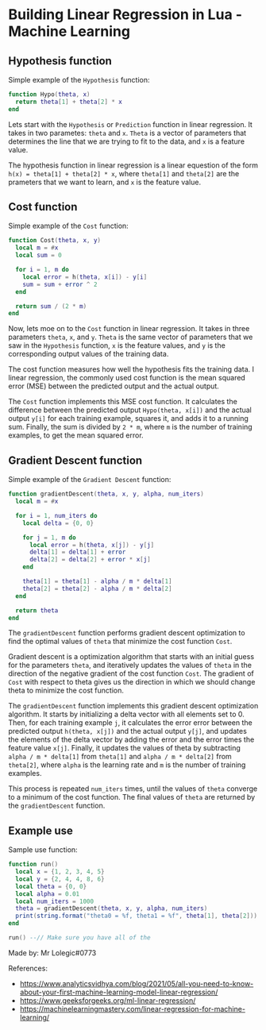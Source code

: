 # Building Linear Regression in Lua - Machine Learning


## Hypothesis function

Simple example of the `Hypothesis` function:
```lua
function Hypo(theta, x)
  return theta[1] + theta[2] * x
end
```

Lets start with the `Hypothesis` or `Prediction` function in linear regression. It takes in two parametes: `theta` and `x`. `Theta` is a vector of parameters that determines the line that we are trying to fit to the data, and `x` is a feature value.

The hypothesis function in linear regression is a linear equestion of the form `h(x) = theta[1] + theta[2] * x`, where `theta[1]` and `theta[2]` are the prameters that we want to learn, and `x` is the feature value.

## Cost function

Simple example of the `Cost` function:
```lua
function Cost(theta, x, y)
  local m = #x
  local sum = 0

  for i = 1, m do
    local error = h(theta, x[i]) - y[i]
    sum = sum + error ^ 2
  end

  return sum / (2 * m)
end
```

Now, lets moe on to the `Cost` function in linear regression. It takes in three parameters `theta`, `x`, and `y`. `Theta` is the same vector of parameters that we saw in the `Hypothesis` function, `x` is the feature values, and `y` is the corresponding output values of the training data.

The cost function measures how well the hypothesis fits the training data. I linear regression, the commonly used cost function is the mean squared error (MSE) between the predicted output and the actual output.

The `Cost` function implements this MSE cost function. It calculates the difference between the predicted output `Hypo(theta, x[i])` and the actual output `y[i]` for each training example, squares it, and adds it to a running sum. Finally, the sum is divided by `2 * m`, where `m` is the number of training examples, to get the mean squared error.

## Gradient Descent function

Simple example of the `Gradient Descent` function:
```lua
function gradientDescent(theta, x, y, alpha, num_iters)
  local m = #x

  for i = 1, num_iters do
    local delta = {0, 0}

    for j = 1, m do
      local error = h(theta, x[j]) - y[j]
      delta[1] = delta[1] + error
      delta[2] = delta[2] + error * x[j]
    end

    theta[1] = theta[1] - alpha / m * delta[1]
    theta[2] = theta[2] - alpha / m * delta[2]
  end

  return theta
end
```

The `gradientDescent` function performs gradient descent optimization to find the optimal values of `theta` that minimize the cost function `Cost`.

Gradient descent is a optimization algorithm that starts with an initial guess for the parameters `theta`, and iteratively updates the values of `theta` in the direction of the negative gradient of the cost function `Cost`. The gradient of `Cost` with respect to theta gives us the direction in which we should change theta to minimize the cost function.

The `gradientDescent` function implements this gradient descent optimization algorithm. It starts by initializing a delta vector with all elements set to 0. Then, for each training example `j`, it calculates the error error between the predicted output `h(theta, x[j])` and the actual output `y[j]`, and updates the elements of the delta vector by adding the error and the error times the feature value `x[j]`. Finally, it updates the values of theta by subtracting `alpha / m * delta[1]` from `theta[1]` and `alpha / m * delta[2]` from `theta[2]`, where `alpha` is the learning rate and `m` is the number of training examples.

This process is repeated `num_iters` times, until the values of `theta` converge to a minimum of the cost function. The final values of `theta` are returned by the `gradientDescent` function.

## Example use

Sample use function:
```lua
function run()
  local x = {1, 2, 3, 4, 5}
  local y = {2, 4, 4, 8, 6}
  local theta = {0, 0}
  local alpha = 0.01
  local num_iters = 1000
  theta = gradientDescent(theta, x, y, alpha, num_iters)
  print(string.format("theta0 = %f, theta1 = %f", theta[1], theta[2]))
end

run() --// Make sure you have all of the 
```

Made by: Mr Lolegic#0773

References: 
- https://www.analyticsvidhya.com/blog/2021/05/all-you-need-to-know-about-your-first-machine-learning-model-linear-regression/
- https://www.geeksforgeeks.org/ml-linear-regression/
- https://machinelearningmastery.com/linear-regression-for-machine-learning/

